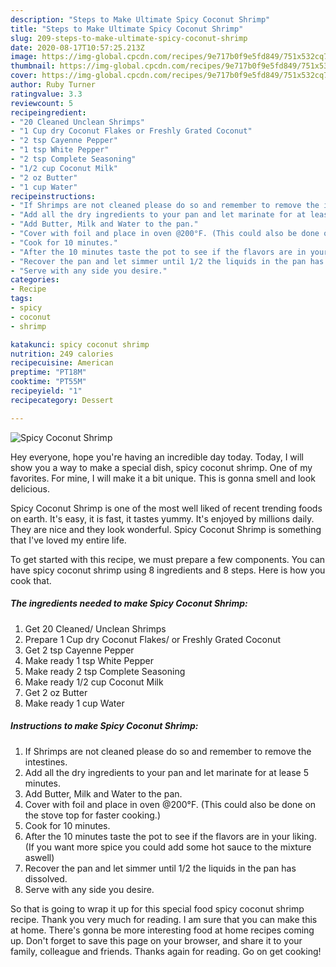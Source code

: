 ```yaml
---
description: "Steps to Make Ultimate Spicy Coconut Shrimp"
title: "Steps to Make Ultimate Spicy Coconut Shrimp"
slug: 209-steps-to-make-ultimate-spicy-coconut-shrimp
date: 2020-08-17T10:57:25.213Z
image: https://img-global.cpcdn.com/recipes/9e717b0f9e5fd849/751x532cq70/spicy-coconut-shrimp-recipe-main-photo.jpg
thumbnail: https://img-global.cpcdn.com/recipes/9e717b0f9e5fd849/751x532cq70/spicy-coconut-shrimp-recipe-main-photo.jpg
cover: https://img-global.cpcdn.com/recipes/9e717b0f9e5fd849/751x532cq70/spicy-coconut-shrimp-recipe-main-photo.jpg
author: Ruby Turner
ratingvalue: 3.3
reviewcount: 5
recipeingredient:
- "20 Cleaned Unclean Shrimps"
- "1 Cup dry Coconut Flakes or Freshly Grated Coconut"
- "2 tsp Cayenne Pepper"
- "1 tsp White Pepper"
- "2 tsp Complete Seasoning"
- "1/2 cup Coconut Milk"
- "2 oz Butter"
- "1 cup Water"
recipeinstructions:
- "If Shrimps are not cleaned please do so and remember to remove the intestines."
- "Add all the dry ingredients to your pan and let marinate for at lease 5 minutes."
- "Add Butter, Milk and Water to the pan."
- "Cover with foil and place in oven @200°F. (This could also be done on the stove top for faster cooking.)"
- "Cook for 10 minutes."
- "After the 10 minutes taste the pot to see if the flavors are in your liking. (If you want more spice you could add some hot sauce to the mixture aswell)"
- "Recover the pan and let simmer until 1/2 the liquids in the pan has dissolved."
- "Serve with any side you desire."
categories:
- Recipe
tags:
- spicy
- coconut
- shrimp

katakunci: spicy coconut shrimp 
nutrition: 249 calories
recipecuisine: American
preptime: "PT18M"
cooktime: "PT55M"
recipeyield: "1"
recipecategory: Dessert

---
```



![Spicy Coconut Shrimp](https://img-global.cpcdn.com/recipes/9e717b0f9e5fd849/751x532cq70/spicy-coconut-shrimp-recipe-main-photo.jpg)

Hey everyone, hope you're having an incredible day today. Today, I will show you a way to make a special dish, spicy coconut shrimp. One of my favorites. For mine, I will make it a bit unique. This is gonna smell and look delicious.

Spicy Coconut Shrimp is one of the most well liked of recent trending foods on earth. It's easy, it is fast, it tastes yummy. It's enjoyed by millions daily. They are nice and they look wonderful. Spicy Coconut Shrimp is something that I've loved my entire life.




To get started with this recipe, we must prepare a few components. You can have spicy coconut shrimp using 8 ingredients and 8 steps. Here is how you cook that.

<!--inarticleads1-->

##### The ingredients needed to make Spicy Coconut Shrimp:

1. Get 20 Cleaned/ Unclean Shrimps
1. Prepare 1 Cup dry Coconut Flakes/ or Freshly Grated Coconut
1. Get 2 tsp Cayenne Pepper
1. Make ready 1 tsp White Pepper
1. Make ready 2 tsp Complete Seasoning
1. Make ready 1/2 cup Coconut Milk
1. Get 2 oz Butter
1. Make ready 1 cup Water




<!--inarticleads2-->

##### Instructions to make Spicy Coconut Shrimp:

1. If Shrimps are not cleaned please do so and remember to remove the intestines.
1. Add all the dry ingredients to your pan and let marinate for at lease 5 minutes.
1. Add Butter, Milk and Water to the pan.
1. Cover with foil and place in oven @200°F. (This could also be done on the stove top for faster cooking.)
1. Cook for 10 minutes.
1. After the 10 minutes taste the pot to see if the flavors are in your liking. (If you want more spice you could add some hot sauce to the mixture aswell)
1. Recover the pan and let simmer until 1/2 the liquids in the pan has dissolved.
1. Serve with any side you desire.




So that is going to wrap it up for this special food spicy coconut shrimp recipe. Thank you very much for reading. I am sure that you can make this at home. There's gonna be more interesting food at home recipes coming up. Don't forget to save this page on your browser, and share it to your family, colleague and friends. Thanks again for reading. Go on get cooking!
